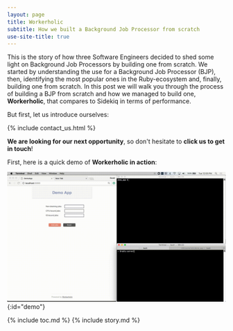 ```yaml
---
layout: page
title: Workerholic
subtitle: How we built a Background Job Processor from scratch
use-site-title: true
---
```


This is the story of how three Software Engineers decided to shed some light on Background Job Processors by building one from scratch.
We started by understanding the use for a Background Job Processor (BJP), then, identifying the most popular ones in the Ruby-ecosystem and, finally, building one from scratch.
In this post we will walk you through the process of building a BJP from scratch and how we managed to build one, **Workerholic**, that compares to Sidekiq in terms of performance.

But first, let us introduce ourselves:

{% include contact_us.html %}

**We are looking for our next opportunity**, so don't hesitate to **click us to get in touch**!

First, here is a quick demo of **Workerholic in action**:

![demo_workerholic](/img/demo_workerholic_0.gif){:id="demo"}

{% include toc.md %}
{% include story.md %}
